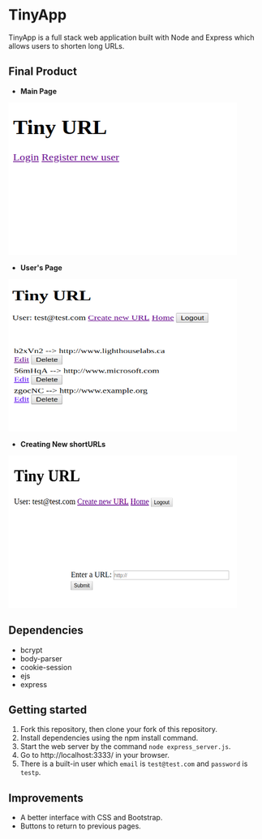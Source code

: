 # TinyApp

TinyApp is a full stack web application built with Node and Express which allows users to shorten long URLs.


## Final Product

* **Main Page** 

<img src="docs/first_screen.png" width="450" height="300"/>


* **User's Page**

<img src="docs/urls.png" width="450" height="300"/>


* **Creating New shortURLs**

<img src="docs/creating_shortURLs.png" width="450" height="300"/>


## Dependencies
* bcrypt
* body-parser
* cookie-session
* ejs
* express


## Getting started
1. Fork this repository, then clone your fork of this repository.
2. Install dependencies using the npm install command.
3. Start the web server by the command `node express_server.js`.
4. Go to http://localhost:3333/ in your browser.
5. There is a built-in user which `email` is `test@test.com` and `password` is `testp`.


## Improvements
- A better interface with CSS and Bootstrap.
- Buttons to return to previous pages.